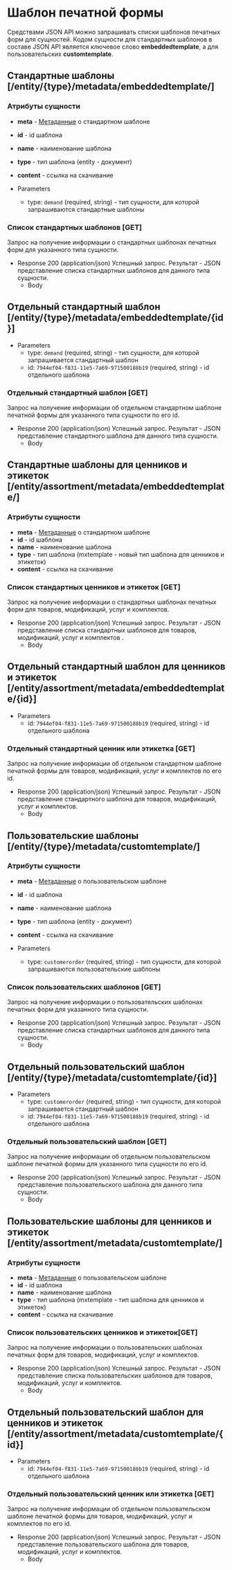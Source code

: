 <!-- include(metadata.apib) -->

# Шаблон печатной формы
Средствами JSON API можно запрашивать списки шаблонов печатных форм для сущностей. Кодом сущности для стандартных шаблонов в составе JSON API является ключевое слово **embeddedtemplate**, а для пользовательских **customtemplate**.

## Стандартные шаблоны [/entity/{type}/metadata/embeddedtemplate/]
### Атрибуты сущности
+ **meta** - [Метаданные](/api/remap/1.2/doc/index.html#header-метаданные) о стандартном шаблоне
+ **id** - id шаблона
+ **name** - наименование шаблона
+ **type** - тип шаблона (entity - документ)
+ **content** - ссылка на скачивание

+ Parameters
  + type: `demand` (required, string) - тип сущности, для которой запрашиваются стандартные шаблоны

### Список стандартных шаблонов [GET]
Запрос на получение информации о стандартных шаблонах печатных форм для указанного типа сущности.
+ Response 200 (application/json)
Успешный запрос. Результат - JSON представление списка стандартных шаблонов для данного типа сущности.
  + Body
        <!-- include(body/template/embeddedtemplate.json) -->


## Отдельный стандартный шаблон [/entity/{type}/metadata/embeddedtemplate/{id}]
+ Parameters
  + type: `demand` (required, string) - тип сущности, для которой запрашивается стандартный шаблон
  + id: `7944ef04-f831-11e5-7a69-971500188b19` (required, string) - id отдельного шаблона

### Отдельный стандартный шаблон [GET]
Запрос на получение информации об отдельном стандартном шаблоне печатной формы для указанного типа сущности по его id.
+ Response 200 (application/json)
Успешный запрос. Результат - JSON представление стандартного шаблона для данного типа сущности.
  + Body
        <!-- include(body/template/embeddedtemplate_id.json) -->

## Стандартные шаблоны для ценников и этикеток [/entity/assortment/metadata/embeddedtemplate/]
### Атрибуты сущности
+ **meta** - [Метаданные](/api/remap/1.2/doc/index.html#header-метаданные) о стандартном шаблоне
+ **id** - id шаблона
+ **name** - наименование шаблона
+ **type** - тип шаблона (mxtemplate - новый тип шаблона для ценников и этикеток)
+ **content** - ссылка на скачивание

### Список стандартных ценников и этикеток [GET]
Запрос на получение информации о стандартных шаблонах печатных форм для товаров, модификаций, услуг и комплектов.
+ Response 200 (application/json)
Успешный запрос. Результат - JSON представление списка стандартных шаблонов для товаров, модификаций, услуг и комплектов .
  + Body
        <!-- include(body/assortment/metadata/embeddedtemplate.json) -->

## Отдельный стандартный шаблон для ценников и этикеток [/entity/assortment/metadata/embeddedtemplate/{id}]
+ Parameters
  + id: `7944ef04-f831-11e5-7a69-971500188b19` (required, string) - id отдельного шаблона

### Отдельный стандартный ценник или этикетка [GET]
Запрос на получение информации об отдельном стандартном шаблоне печатной формы для товаров, модификаций, услуг и комплектов по его id.
+ Response 200 (application/json)
Успешный запрос. Результат - JSON представление стандартного шаблона для товаров, модификаций, услуг и комплектов.
  + Body
        <!-- include(body/assortment/metadata/embeddedtemplate_id.json) -->


## Пользовательские шаблоны [/entity/{type}/metadata/customtemplate/]
### Атрибуты сущности
+ **meta** - [Метаданные](/api/remap/1.2/doc/index.html#header-метаданные) о пользовательском шаблоне
+ **id** - id шаблона
+ **name** - наименование шаблона
+ **type** - тип шаблона (entity - документ)
+ **content** - ссылка на скачивание

+ Parameters
  + type: `customerorder` (required, string) - тип сущности, для которой запрашиваются пользовательские шаблоны

### Список пользовательских шаблонов [GET]
Запрос на получение информации о пользовательских шаблонах печатных форм для указанного типа сущности.
+ Response 200 (application/json)
Успешный запрос. Результат - JSON представление списка стандартных шаблонов для данного типа сущности.
  + Body
        <!-- include(body/template/customtemplate.json) -->


## Отдельный пользовательский шаблон [/entity/{type}/metadata/customtemplate/{id}]
+ Parameters
  + type: `customerorder` (required, string) - тип сущности, для которой запрашивается стандартный шаблон
  + id: `7944ef04-f831-11e5-7a69-971500188b19` (required, string) - id отдельного шаблона

### Отдельный пользовательский шаблон [GET]
Запрос на получение информации об отдельном пользовательском шаблоне печатной формы для указанного типа сущности по его id.
+ Response 200 (application/json)
Успешный запрос. Результат - JSON представление пользовательского шаблона для данного типа сущности.
  + Body
        <!-- include(body/template/customtemplate_id.json) -->

## Пользовательские шаблоны для ценников и этикеток [/entity/assortment/metadata/customtemplate/]
### Атрибуты сущности
+ **meta** - [Метаданные](/api/remap/1.2/doc/index.html#header-метаданные) о пользовательском шаблоне
+ **id** - id шаблона
+ **name** - наименование шаблона
+ **type** - тип шаблона (mxtemplate - тип шаблона для ценников и этикеток)
+ **content** - ссылка на скачивание

### Список пользовательских ценников и этикеток[GET]
Запрос на получение информации о пользовательских шаблонах печатных форм для товаров, модификаций, услуг и комплектов.
+ Response 200 (application/json)
Успешный запрос. Результат - JSON представление списка пользовательских шаблонов для товаров, модификаций, услуг и комплектов.
  + Body
        <!-- include(body/assortment/metadata/embeddedtemplate.json) -->

## Отдельный пользовательский шаблон для ценников и этикеток [/entity/assortment/metadata/customtemplate/{id}]
+ Parameters
  + id: `7944ef04-f831-11e5-7a69-971500188b19` (required, string) - id отдельного шаблона

### Отдельный пользовательский ценник или этикетка [GET]
Запрос на получение информации об отдельном пользовательском шаблоне печатной формы для товаров, модификаций, услуг и комплектов по его id.
+ Response 200 (application/json)
Успешный запрос. Результат - JSON представление пользовательского шаблона для товаров, модификаций, услуг и комплектов.
  + Body
        <!-- include(body/assortment/metadata/customtemplate_id.json) -->
